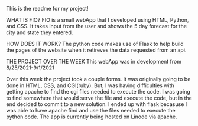 This is the readme for my project!

WHAT IS FIO?
FIO is a small webApp that I developed using HTML, Python, and CSS.
It takes input from the user and shows the 5 day forecast for 
the city and state they entered.

HOW DOES IT WORK?
The python code makes use of Flask to help build the pages of the 
website when it retireves the data requested from an api.

THE PROJECT OVER THE WEEK
This webApp was in development from 8/25/2021-9/1/2021 

Over this week the project took a couple forms. It was originally going to 
be done in HTML, CSS, and CGI(ruby). But, I was having difficulties with getting
apache to find the cgi files needed to execute the code. I was going to find 
somewhere that would serve the file and execute the code, but in the end decided
to commit to a new solution. 
I ended up with flask becasuse I was able to have apache find and use the files
needed to execute the python code. The app is currently being hosted on Linode
via apache.

